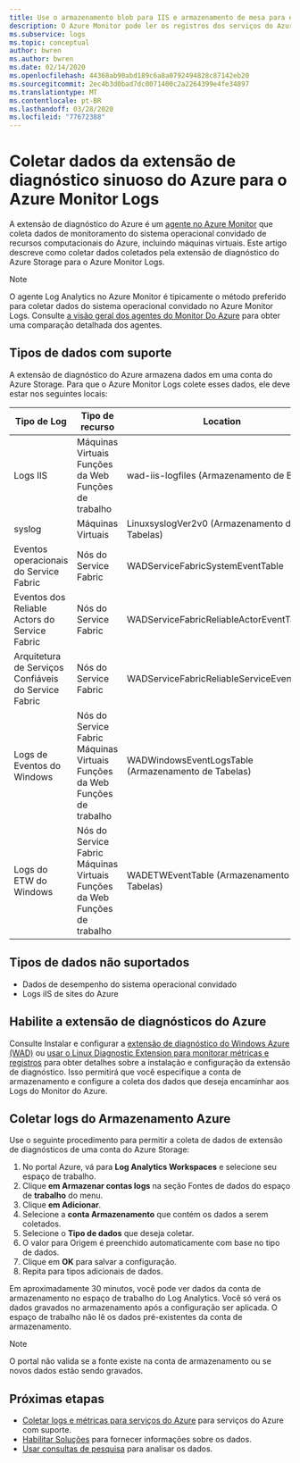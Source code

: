 ```yaml
---
title: Use o armazenamento blob para IIS e armazenamento de mesa para eventos no Monitor Azure | Microsoft Docs
description: O Azure Monitor pode ler os registros dos serviços do Azure que escrevem diagnósticos em registros de armazenamento de tabelaou IIS gravados para armazenamento blob.
ms.subservice: logs
ms.topic: conceptual
author: bwren
ms.author: bwren
ms.date: 02/14/2020
ms.openlocfilehash: 44368ab90abd189c6a8a0792494828c87142eb20
ms.sourcegitcommit: 2ec4b3d0bad7dc0071400c2a2264399e4fe34897
ms.translationtype: MT
ms.contentlocale: pt-BR
ms.lasthandoff: 03/28/2020
ms.locfileid: "77672388"
---
```

# <a name="collect-data-from-azure-diagnostics-extension-to-azure-monitor-logs"></a>Coletar dados da extensão de diagnóstico sinuoso do Azure para o Azure Monitor Logs
A extensão de diagnóstico do Azure é um [agente no Azure Monitor](agents-overview.md) que coleta dados de monitoramento do sistema operacional convidado de recursos computacionais do Azure, incluindo máquinas virtuais. Este artigo descreve como coletar dados coletados pela extensão de diagnóstico do Azure Storage para o Azure Monitor Logs.

> [!NOTE]
> O agente Log Analytics no Azure Monitor é tipicamente o método preferido para coletar dados do sistema operacional convidado no Azure Monitor Logs. Consulte [a visão geral dos agentes do Monitor Do Azure](agents-overview.md) para obter uma comparação detalhada dos agentes.

## <a name="supported-data-types"></a>Tipos de dados com suporte
A extensão de diagnóstico do Azure armazena dados em uma conta do Azure Storage. Para que o Azure Monitor Logs colete esses dados, ele deve estar nos seguintes locais:

| Tipo de Log | Tipo de recurso | Location |
| --- | --- | --- |
| Logs IIS |Máquinas Virtuais <br> Funções da Web <br> Funções de trabalho |wad-iis-logfiles (Armazenamento de Blobs) |
| syslog |Máquinas Virtuais |LinuxsyslogVer2v0 (Armazenamento de Tabelas) |
| Eventos operacionais do Service Fabric |Nós do Service Fabric |WADServiceFabricSystemEventTable |
| Eventos dos Reliable Actors do Service Fabric |Nós do Service Fabric |WADServiceFabricReliableActorEventTable |
| Arquitetura de Serviços Confiáveis do Service Fabric |Nós do Service Fabric |WADServiceFabricReliableServiceEventTable |
| Logs de Eventos do Windows |Nós do Service Fabric <br> Máquinas Virtuais <br> Funções da Web <br> Funções de trabalho |WADWindowsEventLogsTable (Armazenamento de Tabelas) |
| Logs do ETW do Windows |Nós do Service Fabric <br> Máquinas Virtuais <br> Funções da Web <br> Funções de trabalho |WADETWEventTable (Armazenamento de Tabelas) |

## <a name="data-types-not-supported"></a>Tipos de dados não suportados

- Dados de desempenho do sistema operacional convidado
- Logs iIS de sites do Azure


## <a name="enable-azure-diagnostics-extension"></a>Habilite a extensão de diagnósticos do Azure
Consulte Instalar e configurar a [extensão de diagnóstico do Windows Azure (WAD)](diagnostics-extension-windows-install.md) ou [usar o Linux Diagnostic Extension para monitorar métricas e registros](../../virtual-machines/extensions/diagnostics-linux.md) para obter detalhes sobre a instalação e configuração da extensão de diagnóstico. Isso permitirá que você especifique a conta de armazenamento e configure a coleta dos dados que deseja encaminhar aos Logs do Monitor do Azure.


## <a name="collect-logs-from-azure-storage"></a>Coletar logs do Armazenamento Azure
Use o seguinte procedimento para permitir a coleta de dados de extensão de diagnósticos de uma conta do Azure Storage:

1. No portal Azure, vá para **Log Analytics Workspaces** e selecione seu espaço de trabalho.
1. Clique **em Armazenar contas logs** na seção Fontes de dados do espaço de **trabalho** do menu.
2. Clique **em Adicionar**.
3. Selecione a **conta Armazenamento** que contém os dados a serem coletados.
4. Selecione o **Tipo de dados** que deseja coletar.
5. O valor para Origem é preenchido automaticamente com base no tipo de dados.
6. Clique em **OK** para salvar a configuração.
7. Repita para tipos adicionais de dados.

Em aproximadamente 30 minutos, você pode ver dados da conta de armazenamento no espaço de trabalho do Log Analytics. Você só verá os dados gravados no armazenamento após a configuração ser aplicada. O espaço de trabalho não lê os dados pré-existentes da conta de armazenamento.

> [!NOTE]
> O portal não valida se a fonte existe na conta de armazenamento ou se novos dados estão sendo gravados.



## <a name="next-steps"></a>Próximas etapas

* [Coletar logs e métricas para serviços do Azure](collect-azure-metrics-logs.md) para serviços do Azure com suporte.
* [Habilitar Soluções](../../azure-monitor/insights/solutions.md) para fornecer informações sobre os dados.
* [Usar consultas de pesquisa](../../azure-monitor/log-query/log-query-overview.md) para analisar os dados.
